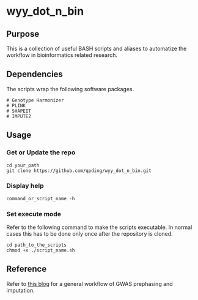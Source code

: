 # wyy_dot_n_bin

## Purpose
This is a collection of useful BASH scripts and aliases to automatize the workflow in bioinformatics related research.

## Dependencies
The scripts wrap the following software packages.
```
# Genotype Harmonizer
# PLINK
# SHAPEIT
# IMPUTE2
```

## Usage

### Get or Update the repo
```
cd your_path
git clone https://github.com/qpding/wyy_dot_n_bin.git
```

### Display help
```
command_or_script_name -h
```

### Set execute mode
Refer to the following command to make the scripts executable. In normal cases this has to be done only once after the repository is cloned.
```
cd path_to_the_scripts
chmod +x ./script_name.sh
```

## Reference
Refer to [this blog](https://databeauty.com/blog/tutorial/2017/02/20/GWAS-prephasing-and-imputation.html) for a general workflow of GWAS prephasing and imputation.
